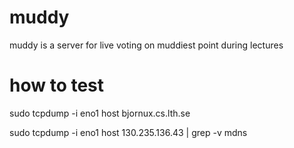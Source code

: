 # muddy
muddy is a server for live voting on muddiest point during lectures


# how to test

sudo tcpdump -i eno1 host bjornux.cs.lth.se

sudo tcpdump -i eno1 host 130.235.136.43 | grep -v mdns

